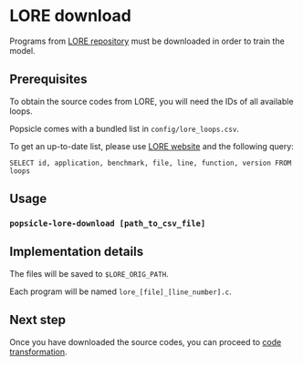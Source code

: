 # LORE download

Programs from [LORE repository](https://vectorization.computer) must be downloaded in order to train the model.

## Prerequisites

To obtain the source codes from LORE, you will need the IDs of all available loops.

Popsicle comes with a bundled list in `config/lore_loops.csv`.

To get an up-to-date list, please use [LORE website](https://vectorization.computer/query.html) and the following query:

`SELECT id, application, benchmark, file, line, function, version FROM loops`


## Usage

### `popsicle-lore-download [path_to_csv_file]`


## Implementation details

The files will be saved to `$LORE_ORIG_PATH`.

Each program will be named `lore_[file]_[line_number].c`.


## Next step

Once you have downloaded the source codes, you can proceed to [code transformation](02_code_transformation.md).